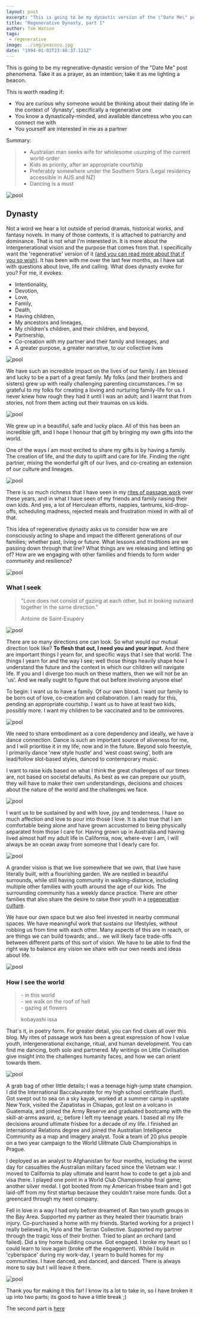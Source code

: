 ```yaml
---
layout: post
excerpt: "This is going to be my dynastic version of the \"Date Me\" post phenonema. My prayer, my intention"
title: "Regenerative Dynasty, part 1"
author: Tom Watson
tags:
 - regenerative
image: ../img/peacoco.jpg
date: "1994-01-03T23:46:37.121Z"
---
```


This is going to be my regnerative-dynastic version of the "Date Me" post phenomena. Take it as a prayer, as an intention; take it as me lighting a beacon.


This is worth reading if:
- You are curious why someone would be thinking about their dating life in the context of 'dynasty', specifically a regenerative one
- You know a dynastically-minded, and available dancetress who you can connect me with
- You yourself are interested in me as a partner


Summary:
> - Australian man seeks wife for wholesome usurping of the current world-order
> - Kids as priority, after an appropriate courtship
> - Preferably somewhere under the Southern Stars (Legal residency accessible in AUS and NZ)
> - Dancing is a must


![pool](img/last-days.png)


## Dynasty


Not a word we hear a lot outside of period dramas, historical works, and fantasy novels. In many of those contexts, it is attached to patriarchy and dominance. That is not what I'm interested in. It is more about the intergenerational vision and the purpose that comes from that. I specifically want the 'regenerative' version of it [(and you can read more about that if you so wish)](http://localhost:8000/regen/regenerative-culture/). It has been with me over the last few months, as I have sat with questions about love, life and calling. What does dynasty evoke for you? For me, it evokes:
- Intentionality,
- Devotion,
- Love,
- Family,
- Death,
- Having children,
- My ancestors and lineages,
- My children's children, and their children, and beyond,
- Partnership,
- Co-creation with my partner and their family and lineages, and
- A greater purpose, a greater narrative, to our collective lives


![pool](img/IMG_8067.jpeg)


We have such an incredible impact on the lives of our family. I am blessed and lucky to be a part of a great family. My folks (and their brothers and sisters) grew up with really challenging parenting circumstances. I'm so grateful to my folks for creating a loving and nurturing family-life for us. I never knew how rough they had it until I was an adult; and I learnt that from stories, not from them acting out their traumas on us kids.


![pool](img/IMG_7957.jpeg)


We grew up in a beautiful, safe and lucky place. All of this has been an incredible gift, and I hope I honour that gift by bringing my own gifts into the world.


One of the ways I am most excited to share my gifts is by having a family. The creation of life, and the duty to uplift and care for life. Finding the right partner, mixing the wonderful gift of our lives, and co-creating an extension of our culture and lineages.


![pool](img/coba-2.jpg)


There is so much richness that I have seen in my [rites of passage work](twicefire.com/tags/rites-of-passage) over these years, and in what I have seen of my friends and family raising their own kids. And yes, a lot of Herculean efforts, nappies, tantrums, kid-drop-offs, scheduling madness, rejected meals and frustration mixed in with all of that.


This idea of regenerative dynasty asks us to consider how we are consciously acting to shape and impact the different generations of our families; whether past, living or future. What lessons and traditions are we passing down through that line? What things are we releasing and letting go of? How are we engaging with other families and friends to form wider community and resilience?


![pool](img/IMG_8180.jpeg)


### What I seek


> "Love does not consist of gazing at each other, but in looking outward together in the same direction."
>
> Antoine de Saint-Exupéry


![pool](img/hg.JPG)


There are so many directions one can look. So what would our mutual direction look like? **To flesh that out, I need you and your input.** And there are important things I yearn for, and specific ways that I see that world. The things I yearn for and the way I see; well those things heavily shape how I understand the future and the context in which our children will navigate life. If you and I diverge too much on these matters, then we will not be an 'us'. And we really ought to figure that out before involving anyone else!


To begin: I want us to have a family. Of our own blood. I want our family to be born out of love, co-creation and collaboration. I am ready for this, pending an appropriate courtship. I want us to have at least two kids, possibly more. I want my children to be vaccinated and to be omnivores.


![pool](img/spread-cloud.jpg)


We need to share embodiment as a core dependency and ideally, we have a dance connection. Dance is such an important source of aliveness for me, and I will prioritise it in my life, now and in the future. Beyond solo freestyle, I primarily dance 'new style hustle' and 'west coast swing', both are lead/follow slot-based styles, danced to contemporary music.


I want to raise kids based on what I think the great challenges of our times are, not based on societal defaults. As best as we can prepare our youth, they will have to make their own understandings, decisions and choices about the nature of the world and the challenges we face.


![pool](img/tulum-phoenix.jpg)


I want us to be sustained by and with love, joy and tenderness. I have so much affection and love to pour into those I love. It is also true that I am comfortable being alone and have grown accustomed to being physically separated from those I care for. Having grown up in Australia and having lived almost half my adult life in California, now, where-ever I am, I will always be an ocean away from someone that I dearly care for.


![pool](img/bronte-north.jpg)


A grander vision is that we live somewhere that we own, that I/we have literally built, with a flourishing garden. We are nestled in beautiful surrounds, while still having community in walking-distance, including multiple other families with youth around the age of our kids. The surrounding community has a weekly dance practice. There are other families that also share the desire to raise their youth in a [regenerative culture](https://twicefire.com/regen/regenerative-culture/).

We have our own space but we also feel invested in nearby communal spaces. We have meaningful work that sustains our lifestyles, without robbing us from time with each other. Many aspects of this are in reach, or are things we can build towards; and... we will likely face trade-offs between different parts of this sort of vision. We have to be able to find the right way to balance any vision we share with our own needs and ideas about life.


![pool](img/birdie.jpg)


### How I see the world


> \- in this world  
> \- we walk on the roof of hell  
> \- gazing at flowers
>
> kobayashi issa


That's it, in poetry form. For greater detail, you can find clues all over this blog. My rites of passage work has been a great expression of how I value youth, intergenerational exchange, ritual, and human development. You can find me dancing, both solo and partnered. My writings on Little Civilisation give insight into the challenges humanity faces, and how we can orient towards them.


![pool](img/the-city.JPG)


A grab bag of other little details; I was a teenage high-jump state champion. I did the International Baccalaureate for my high school certificate (fun!). Got swept out to sea on a sky kayak, worked at a summer camp in upstate New York, visited the Zapatistas in Chiapas, got lost on a volcano in Guatemala, and joined the Army Reserve and graduated bootcamp with the skill-at-arms award, a;; before I left my teenage years. I based all my life decisions around ultimate frisbee for a decade of my life. I finished an International Relations degree and joined the Australian Intelligence Community as a map and imagery analyst. Took a team of 20 plus people on a two year campaign to the World Ulitmate Club Championships in Prague.

I deployed as an analyst to Afghanistan for four months, including the worst day for casualties the Australian military faced since the Vietnam war. I moved to California to play ultimate and learnt how to code to get a job and visa there. I played one point in a World Club Championship final game; another silver medal. I got booted from my American frisbee team and I got laid-off from my first startup because they couldn't raise more funds. Got a greencard through my next company.

Fell in love in a way I had only before dreamed of. Ran two youth groups in the Bay Area. Supported my partner as they healed their traumatic brain injury. Co-purchased a home with my friends. Started working for a project I really believed in, Hylo and the Terran Collective. Supported my partner through the tragic loss of their brother. Tried to plant an orchard (and failed). Did a tiny home building course. Got engaged. I broke my heart so I could learn to love again (broke off the engagement). While I build in 'cyberspace' during my work-day, I yearn to build homes for my communities. I have danced, and danced, and danced. There is always more to say but I will leave it there.


![pool](img/park.JPG)

Thank you for making it this far! I know its a lot to take in, so I have broken it up into two parts; its good to have a little break ;)

The second part is [here](https://twicefire.com/regen/dynasty2/)